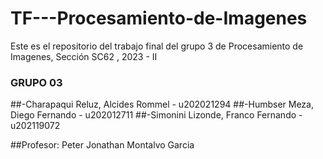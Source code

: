 # TF---Procesamiento-de-Imagenes
Este es el repositorio del trabajo final del grupo 3 de Procesamiento de Imagenes, Sección SC62 , 2023 - II

### GRUPO 03

##-Charapaqui Reluz, Alcides Rommel - u202021294
##-Humbser Meza, Diego Fernando - u202012711
##-Simonini Lizonde, Franco Fernando - u202119072

##Profesor: Peter Jonathan Montalvo Garcia
